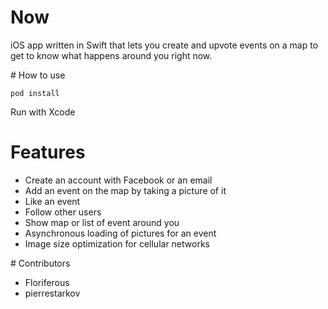# Now
iOS app written in Swift that lets you create and upvote events on a map to get to know what happens around you right now.

# How to use
```
pod install
```
Run with Xcode

# Features

- Create an account with Facebook or an email
- Add an event on the map by taking a picture of it
- Like an event
- Follow other users
- Show map or list of event around you
- Asynchronous loading of pictures for an event
- Image size optimization for cellular networks

# Contributors
- Floriferous
- pierrestarkov
